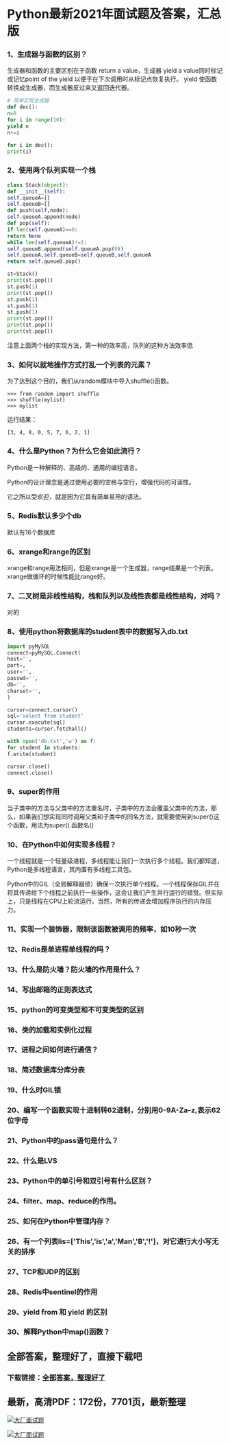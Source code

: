 # Python最新2021年面试题及答案，汇总版







### 1、生成器与函数的区别？

生成器和函数的主要区别在于函数 return a value，生成器 yield a value同时标记或记忆point of the yield 以便于在下次调用时从标记点恢复执行。 yield 使函数转换成生成器，而生成器反过来又返回迭代器。

```python
# 简单实现生成器
def dec():
n=0
for i in range(10):
yield n
n+=i

for i in dec():
print(i)
```


### 2、使用两个队列实现一个栈

```python
class Stack(object):
def __init__(self):
self.queueA=[]
self.queueB=[]
def push(self,node):
self.queueA.append(node)
def pop(self):
if len(self.queueA)==0:
return None
while len(self.queueA)!=1:
self.queueB.append(self.queueA.pop(0))
self.queueA,self.queueB=self.queueB,self.queueA
return self.queueB.pop()

st=Stack()
print(st.pop())
st.push(1)
print(st.pop())
st.push(1)
st.push(1)
st.push(1)
print(st.pop())
print(st.pop())
print(st.pop())
```

注意上面两个栈的实现方法，第一种的效率高，队列的这种方法效率低


### 3、如何以就地操作方式打乱一个列表的元素？

为了达到这个目的，我们从random模块中导入shuffle()函数。

```
>>> from random import shuffle
>>> shuffle(mylist)
>>> mylist
```

运行结果：

```
[3, 4, 8, 0, 5, 7, 6, 2, 1]
```


### 4、什么是Python？为什么它会如此流行？

Python是一种解释的、高级的、通用的编程语言。

Python的设计理念是通过使用必要的空格与空行，增强代码的可读性。

它之所以受欢迎，就是因为它具有简单易用的语法。


### 5、Redis默认多少个db

默认有16个数据库


### 6、xrange和range的区别

xrange和range用法相同，但是xrange是一个生成器，range结果是一个列表。xrange做循环的时候性能比range好。


### 7、二叉树是非线性结构，栈和队列以及线性表都是线性结构，对吗？

对的


### 8、使用python将数据库的student表中的数据写入db.txt

```python
import pyMySQL
connect=pyMySQL.Connect(
host='',
port=,
user='',
passwd='',
db='',
charset='',
)

cursor=connect.cursor()
sql='select from student'
cursor.execute(sql)
students=cursor.fetchall()

with open('db.txt','w') as f:
for student in students:
f.write(student)

cursor.close()
connect.close()
```


### 9、super的作用

当子类中的方法与父类中的方法重名时，子类中的方法会覆盖父类中的方法，那么，如果我们想实现同时调用父类和子类中的同名方法，就需要使用到super()这个函数，用法为super().函数名()


### 10、在Python中如何实现多线程？

一个线程就是一个轻量级进程，多线程能让我们一次执行多个线程。我们都知道，Python是多线程语言，其内置有多线程工具包。

Python中的GIL（全局解释器锁）确保一次执行单个线程。一个线程保存GIL并在将其传递给下个线程之前执行一些操作，这会让我们产生并行运行的错觉。但实际上，只是线程在CPU上轮流运行。当然，所有的传递会增加程序执行的内存压力。


### 11、实现一个装饰器，限制该函数被调用的频率，如10秒一次
### 12、Redis是单进程单线程的吗？
### 13、什么是防火墙？防火墙的作用是什么？
### 14、写出邮箱的正则表达式
### 15、python的可变类型和不可变类型的区别
### 16、类的加载和实例化过程
### 17、进程之间如何进行通信？
### 18、简述数据库分库分表
### 19、什么时GIL锁
### 20、编写一个函数实现十进制转62进制，分别用0-9A-Za-z,表示62位字母
### 21、Python中的pass语句是什么？
### 22、什么是LVS
### 23、Python中的单引号和双引号有什么区别？
### 24、filter、map、reduce的作用。
### 25、如何在Python中管理内存？
### 26、有一个列表lis=['This','is','a','Man','B','!']，对它进行大小写无关的排序
### 27、TCP和UDP的区别
### 28、Redis中sentinel的作用
### 29、yield from 和 yield 的区别
### 30、解释Python中map()函数？




## 全部答案，整理好了，直接下载吧

### 下载链接：[全部答案，整理好了](https://www.souyunku.com/wp-content/uploads/weixin/githup-weixin-2.png)




## 最新，高清PDF：172份，7701页，最新整理

[![大厂面试题](https://www.souyunku.com/wp-content/uploads/weixin/mst.png "架构师专栏")](https://www.souyunku.com/wp-content/uploads/weixin/githup-weixin.png "架构师专栏")

[![大厂面试题](https://www.souyunku.com/wp-content/uploads/weixin/githup-weixin.png "架构师专栏")](https://www.souyunku.com/wp-content/uploads/weixin/githup-weixin.png "架构师专栏")
